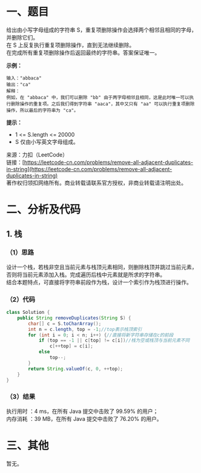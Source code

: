 # 一、题目
给出由小写字母组成的字符串 S，重复项删除操作会选择两个相邻且相同的字母，并删除它们。     
在 S 上反复执行重复项删除操作，直到无法继续删除。     
在完成所有重复项删除操作后返回最终的字符串。答案保证唯一。     
    
**示例：**     
```
输入："abbaca"
输出："ca"
解释：
例如，在 "abbaca" 中，我们可以删除 "bb" 由于两字母相邻且相同，这是此时唯一可以执行删除操作的重复项。之后我们得到字符串 "aaca"，其中又只有 "aa" 可以执行重复项删除操作，所以最后的字符串为 "ca"。
```
**提示：**     
- 1 <= S.length <= 20000
- S 仅由小写英文字母组成。
     
来源：力扣（LeetCode）    
链接：[https://leetcode-cn.com/problems/remove-all-adjacent-duplicates-in-string](https://leetcode-cn.com/problems/remove-all-adjacent-duplicates-in-string)      
著作权归领扣网络所有。商业转载请联系官方授权，非商业转载请注明出处。       
# 二、分析及代码    
## 1. 栈
### （1）思路
设计一个栈，若栈非空且当前元素与栈顶元素相同，则删除栈顶并跳过当前元素，否则将当前元素添加入栈。完成遍历后栈中元素就是所求的字符串。      
结合本题特点，可直接将字符串前段作为栈，设计一个索引作为栈顶进行操作。     
### （2）代码
```java
class Solution {
    public String removeDuplicates(String S) {
        char[] c = S.toCharArray();
        int n = c.length, top = -1;//top表示栈顶索引
        for (int i = 0; i < n; i++) {//直接将新字符串存储在c的前段
            if (top == -1 || c[top] != c[i])//栈为空或栈顶与当前元素不同
                c[++top] = c[i];
            else
                top--;
        }
        return String.valueOf(c, 0, ++top);
    }
}
```
### （3）结果
执行用时 ：4 ms，在所有 Java 提交中击败了 99.59% 的用户；    
内存消耗 ：39 MB，在所有 Java 提交中击败了 76.20% 的用户。      
# 三、其他
暂无。  
